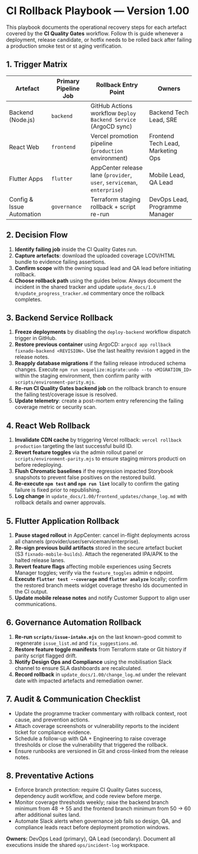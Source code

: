 # CI Rollback Playbook — Version 1.00

This playbook documents the operational recovery steps for each artefact covered by the **CI Quality Gates** workflow. Follow th
is guide whenever a deployment, release candidate, or hotfix needs to be rolled back after failing a production smoke test or st
aging verification.

## 1. Trigger Matrix
| Artefact | Primary Pipeline Job | Rollback Entry Point | Owners |
| --- | --- | --- | --- |
| Backend (Node.js) | `backend` | GitHub Actions workflow `Deploy Backend Service` (ArgoCD sync) | Backend Tech Lead, SRE |
| React Web | `frontend` | Vercel promotion pipeline (`production` environment) | Frontend Tech Lead, Marketing Ops |
| Flutter Apps | `flutter` | AppCenter release lane (`provider`, `user`, `serviceman`, `enterprise`) | Mobile Lead, QA Lead |
| Config & Issue Automation | `governance` | Terraform staging rollback + script re-run | DevOps Lead, Programme Manager |

## 2. Decision Flow
1. **Identify failing job** inside the CI Quality Gates run.
2. **Capture artefacts**: download the uploaded coverage LCOV/HTML bundle to evidence failing assertions.
3. **Confirm scope** with the owning squad lead and QA lead before initiating rollback.
4. **Choose rollback path** using the guides below. Always document the incident in the shared tracker and update `update_docs/1.0
0/update_progress_tracker.md` commentary once the rollback completes.

## 3. Backend Service Rollback
1. **Freeze deployments** by disabling the `deploy-backend` workflow dispatch trigger in GitHub.
2. **Restore previous container** using ArgoCD: `argocd app rollback fixnado-backend <REVISION>`. Use the last healthy revision t
agged in the release notes.
3. **Reapply database migrations** if the failing release introduced schema changes. Execute `npm run sequelize:migrate:undo --to
 <MIGRATION_ID>` within the staging environment, then confirm parity with `scripts/environment-parity.mjs`.
4. **Re-run CI Quality Gates backend job** on the rollback branch to ensure the failing test/coverage issue is resolved.
5. **Update telemetry**: create a post-mortem entry referencing the failing coverage metric or security scan.

## 4. React Web Rollback
1. **Invalidate CDN cache** by triggering Vercel rollback: `vercel rollback production` targeting the last successful build ID.
2. **Revert feature toggles** via the admin rollout panel or `scripts/environment-parity.mjs` to ensure staging mirrors producti
on before redeploying.
3. **Flush Chromatic baselines** if the regression impacted Storybook snapshots to prevent false positives on the restored build.
4. **Re-execute `npm test` and `npm run lint`** locally to confirm the gating failure is fixed prior to republishing.
5. **Log change** in `update_docs/1.00/frontend_updates/change_log.md` with rollback details and owner approvals.

## 5. Flutter Application Rollback
1. **Pause staged rollout** in AppCenter: cancel in-flight deployments across all channels (provider/user/serviceman/enterprise).
2. **Re-sign previous build artifacts** stored in the secure artefact bucket (S3 `fixnado-mobile-builds`). Attach the regenerated
 IPA/APK to the halted release lanes.
3. **Revert feature flags** affecting mobile experiences using Secrets Manager toggles; verify via the `feature_toggles` admin e
ndpoint.
4. **Execute `flutter test --coverage` and `flutter analyze`** locally; confirm the restored branch meets widget coverage thresho
lds documented in the CI output.
5. **Update mobile release notes** and notify Customer Support to align user communications.

## 6. Governance Automation Rollback
1. **Re-run `scripts/issue-intake.mjs`** on the last known-good commit to regenerate `issue_list.md` and `fix_suggestions.md`.
2. **Restore feature toggle manifests** from Terraform state or Git history if parity script flagged drift.
3. **Notify Design Ops and Compliance** using the mobilisation Slack channel to ensure SLA dashboards are recalculated.
4. **Record rollback** in `update_docs/1.00/change_log.md` under the relevant date with impacted artefacts and remediation owner.

## 7. Audit & Communication Checklist
- Update the programme tracker commentary with rollback context, root cause, and prevention actions.
- Attach coverage screenshots or vulnerability reports to the incident ticket for compliance evidence.
- Schedule a follow-up with QA + Engineering to raise coverage thresholds or close the vulnerability that triggered the rollback.
- Ensure runbooks are versioned in Git and cross-linked from the release notes.

## 8. Preventative Actions
- Enforce branch protection: require CI Quality Gates success, dependency audit workflow, and code review before merge.
- Monitor coverage thresholds weekly; raise the backend branch minimum from 48 → 55 and the frontend branch minimum from 50 → 60
after additional suites land.
- Automate Slack alerts when governance job fails so design, QA, and compliance leads react before deployment promotion windows.

**Owners:** DevOps Lead (primary), QA Lead (secondary). Document all executions inside the shared `ops/incident-log` workspace.
